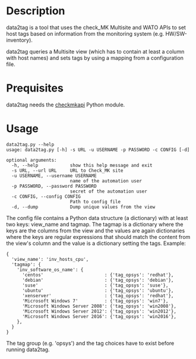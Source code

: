 # Description #

data2tag is a tool that uses the check_MK Multisite and WATO APIs to set host tags based on information from the monitoring system (e.g. HW/SW-inventory).

data2tag queries a Multisite view (which has to contain at least a column with host names) and sets tags by using a mapping from a configuration file.

# Prequisites #

data2tag needs the [checkmkapi](https://github.com/HeinleinSupport/check_mk/tree/master/checkmkapi) Python module.

# Usage #

    data2tag.py --help
	usage: data2tag.py [-h] -s URL -u USERNAME -p PASSWORD -c CONFIG [-d]
    
    optional arguments:
	  -h, --help            show this help message and exit
	  -s URL, --url URL     URL to Check_MK site
      -u USERNAME, --username USERNAME
                            name of the automation user
      -p PASSWORD, --password PASSWORD
                            secret of the automation user
      -c CONFIG, --config CONFIG
                            Path to config file
      -d, --dump            Dump unique values from the view

The config file contains a Python data structure (a dictionary) with at least two keys: view_name and tagmap. The tagmap is a dictionary where the keys are the columns from the view and the values are again dictionaries where the keys are regular expressions that should match the content from the view's column and the value is a dictionary setting the tags. Example:

    {
      'view_name': 'inv_hosts_cpu',
      'tagmap': {
        'inv_software_os_name': {
          'centos'                       : {'tag_opsys': 'redhat'},
          'debian'                       : {'tag_opsys': 'debian'},
          'suse'                         : {'tag_opsys': 'suse'},
          'ubuntu'                       : {'tag_opsys': 'ubuntu'},
          'xenserver'                    : {'tag_opsys': 'redhat'},
          'Microsoft Windows 7'          : {'tag_opsys': 'win7'},
          'Microsoft Windows Server 2008': {'tag_opsys': 'win2008'},
          'Microsoft Windows Server 2012': {'tag_opsys': 'win2012'},
          'Microsoft Windows Server 2016': {'tag_opsys': 'win2016'},
        },
      }
    }

The tag group (e.g. 'opsys') and the tag choices have to exist before running data2tag.
